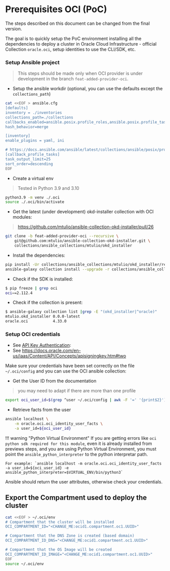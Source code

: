 # Prerequisites OCI (PoC)

The steps described on this document can be changed from the final version.

The goal is to quickly setup the PoC environment installing all the dependencies to deploy a cluster in Oracle Cloud Infrastructure - official Collection `oracle.oci`, setup identities to use the CLI/SDK, etc.

### Setup Ansible project

> This steps should be made only when OCI provider is under development in the branch `feat-added-provider-oci`.

- Setup the ansible workdir (optional, you can use the defaults except the `collections_path`)

```bash
cat <<EOF > ansible.cfg
[defaults]
inventory = ./inventories
collections_path=./collections
callbacks_enabled=ansible.posix.profile_roles,ansible.posix.profile_tasks
hash_behavior=merge

[inventory]
enable_plugins = yaml, ini

# https://docs.ansible.com/ansible/latest/collections/ansible/posix/profile_tasks_callback.html
[callback_profile_tasks]
task_output_limit=25
sort_order=descending
EOF
```

- Create a virtual env

> Tested in Python 3.9 and 3.10

```bash
python3.9 -m venv ./.oci
source ./.oci/bin/activate
```

- Get the latest (under development) okd-installer collection with OCI modules:

> https://github.com/mtulio/ansible-collection-okd-installer/pull/26

```bash
git clone -b feat-added-provider-oci --recursive \
    git@github.com:mtulio/ansible-collection-okd-installer.git \
    collections/ansible_collections/mtulio/okd_installer
```

- Install the dependencies:

```bash
pip install -Ur collections/ansible_collections/mtulio/okd_installer/requirements.txt
ansible-galaxy collection install --upgrade -r collections/ansible_collections/mtulio/okd_installer/requirements.yml
```

- Check if the SDK is installed:

```bash
$ pip freeze | grep oci
oci==2.112.4
```

- Check if the collection is present:


```bash
$ ansible-galaxy collection list |grep -E "(okd_installer|^oracle)"
mtulio.okd_installer 0.0.0-latest
oracle.oci           4.33.0
```

### Setup OCI credentials

- See [API Key Authentication](https://docs.oracle.com/en-us/iaas/tools/oci-ansible-collection/4.11.0/guides/authentication.html#api-key-authentication):
- See https://docs.oracle.com/en-us/iaas/Content/API/Concepts/apisigningkey.htm#two

Make sure your credentials have been set correctly on the file `~/.oci/config` and you can use the OCI ansible collection:

- Get the User ID from the documentation

> you may need to adapt if there are more than one profile

```bash
export oci_user_id=$(grep ^user ~/.oci/config | awk -F '=' '{print$2}')
```

- Retrieve facts from the user

```bash
ansible localhost \
    -m oracle.oci.oci_identity_user_facts \
    -a user_id=${oci_user_id}
```

!!! warning "Python Virtual Environment"
    If you are getting errors like `oci python sdk required for this module`, even it is already installed from previews steps,
    and you are using Python Virtual Environment, you must point the `ansible_python_interpreter` to the python interpretar path.

    For example: `ansible localhost -m oracle.oci.oci_identity_user_facts -a user_id=${oci_user_id} -e ansible_python_interpreter=$VIRTUAL_ENV/bin/python3`

Ansible should return the user attributes, otherwise check your credentials.

## Export the Compartment used to deploy the cluster

```bash
cat <<EOF > ~/.oci/env
# Compartment that the cluster will be installed
OCI_COMPARTMENT_ID="<CHANGE_ME:ocid1.compartment.oc1.UUID>"

# Compartment that the DNS Zone is created (based domain)
OCI_COMPARTMENT_ID_DNS="<CHANGE_ME:ocid1.compartment.oc1.UUID>"

# Compartment that the OS Image will be created
OCI_COMPARTMENT_ID_IMAGE="<CHANGE_ME:ocid1.compartment.oc1.UUID>"
EOF
source ~/.oci/env
```